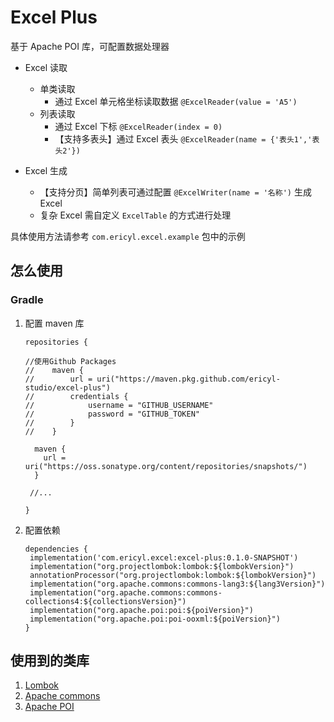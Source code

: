 # Excel Plus

基于 Apache POI 库，可配置数据处理器

* Excel 读取
  * 单类读取
    * 通过 Excel 单元格坐标读取数据 `@ExcelReader(value = 'A5')`
  * 列表读取
    * 通过 Excel 下标 `@ExcelReader(index = 0)`
    * 【支持多表头】通过 Excel 表头 `@ExcelReader(name = {'表头1','表头2'})`
    
* Excel 生成
  * 【支持分页】简单列表可通过配置 `@ExcelWriter(name = '名称')` 生成 Excel
  * 复杂 Excel 需自定义 `ExcelTable` 的方式进行处理

具体使用方法请参考 `com.ericyl.excel.example` 包中的示例

## 怎么使用

### Gradle
1. 配置 maven 库
   ```
   repositories {
   
   //使用Github Packages
   //    maven {
   //        url = uri("https://maven.pkg.github.com/ericyl-studio/excel-plus")
   //        credentials {
   //            username = "GITHUB_USERNAME"
   //            password = "GITHUB_TOKEN"
   //        }
   //    }
   
     maven {
       url = uri("https://oss.sonatype.org/content/repositories/snapshots/")
     }
   
    //...

   }
   ```
2. 配置依赖
   ```
   dependencies {
    implementation('com.ericyl.excel:excel-plus:0.1.0-SNAPSHOT')
    implementation("org.projectlombok:lombok:${lombokVersion}")
    annotationProcessor("org.projectlombok:lombok:${lombokVersion}")
    implementation("org.apache.commons:commons-lang3:${lang3Version}")
    implementation("org.apache.commons:commons-collections4:${collectionsVersion}")
    implementation("org.apache.poi:poi:${poiVersion}")
    implementation("org.apache.poi:poi-ooxml:${poiVersion}")
   }
   ```

## 使用到的类库
1. [Lombok](https://github.com/projectlombok/lombok)
2. [Apache commons](https://commons.apache.org)
3. [Apache POI](https://poi.apache.org)
